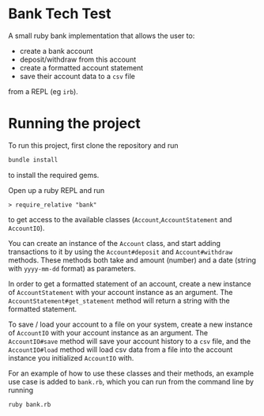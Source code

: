 # Bank Tech Test

A small ruby bank implementation that allows the user to:

- create a bank account
- deposit/withdraw from this account
- create a formatted account statement
- save their account data to a `csv` file

from a REPL (eg `irb`).

# Running the project

To run this project, first clone the repository and run

```bash
bundle install
```

to install the required gems.

Open up a ruby REPL and run

```
> require_relative "bank"
```

to get access to the available classes (`Account`,`AccountStatement` and
`AccountIO`).

You can create an instance of the `Account` class, and start adding
transactions to it by using the `Account#deposit` and `Account#withdraw`
methods.
These methods both take and amount (number) and a date (string with
`yyyy-mm-dd` format) as parameters.

In order to get a formatted statement of an account, create a new instance
of `AccountStatement` with your account instance as an argument.
The `AccountStatement#get_statement` method will return a string with the
formatted statement.

To save / load your account to a file on your system, create a new instance
of `AccountIO` with your account instance as an argument.
The `AccountIO#save` method will save your account history to a `csv` file,
and the `AccountIO#load` method will load csv data from a file into the
account instance you initialized `AccountIO` with.

For an example of how to use these classes and their methods, an example use
case is added to `bank.rb`, which you can run from the command line by
running

```bash
ruby bank.rb
```
